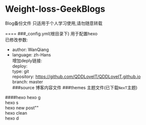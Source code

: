 # Weight-loss-GeekBlogs
Blog备份文件
只适用于个人学习使用,请勿随意转载

====
###_config.yml(根目录下)
用于配置hexo<br>
已修改参数:<br>
* author: WanQiang<br>
* language: zh-Hans<br>
增加deply链接:<br>
deploy:<br>
  type: git<br>
  repository: https://github.com/QDDLoveIT/QDDLoveIT.github.io<br>
  branch: master<br>
###source
博客内容文件
###themes
主题文件(已下载`NexT`主题)

####hexo
hexo g<br>
hexo s<br>
hexo new post""<br>
hexo clean<br>
hexo d<br>
